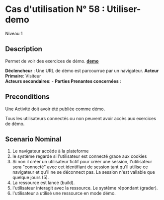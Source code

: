 
# Cas d'utilisation N° 58 :  Utiliser-demo

Niveau 1

##	Description

Permet de voir des exercices de démo.
**[demo](https://github.com/PremierLangage/plconception/blob/master/conception/concept/demo.md)**  

**Déclencheur** : Une URL de démo est parcourrue par un navigateur. 
**Acteur Primaire**: Visiteur   
**Acteurs secondaires**:    -
**Parties Prenantes concernées** :    
 
 
## Preconditions

Une Activité doit avoir été publiée comme démo.

Tous les utilisateurs connectés ou non peuvent avoir accès aux exercices de démo.


## Scenario Nominal

1. Le navigateur accède à la plateforme 
2. le système regarde si l'utilisateur est connecté grace aux cookies 
3.	Si non il créer un utilisateur fictif pour créer une session, l'utilisateur sera "connecté" avec cet identifiant de session tant qu'il utilise ce navigateur et qu'il ne se déconnect pas. La session n'est vallable que quelque jours (5). 
4. La ressource est lancé (build). 
5. l'utilisateur interagit avec la ressource. 
Le système répondant (grader).
6. l'utilisateur a utilisé une ressource en mode démo. 
